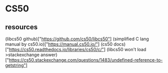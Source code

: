 # CS50

## resources 
(libcs50 github)["https://github.com/cs50/libcs50"]
(simplified C lang manual by cs50.io)["https://manual.cs50.io/"]
(cs50 docs)["https://cs50.readthedocs.io/libraries/cs50/c/"]
(libcs50 won't load >stackexchange answer)["https://cs50.stackexchange.com/questions/1483/undefined-reference-to-getstring"]